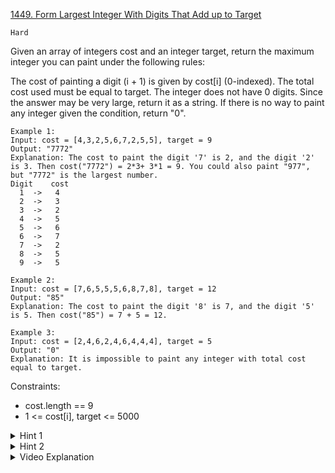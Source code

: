 [1449. Form Largest Integer With Digits That Add up to Target](https://leetcode.com/problems/form-largest-integer-with-digits-that-add-up-to-target/)

`Hard`

Given an array of integers cost and an integer target, return the maximum integer you can paint under the following rules:

The cost of painting a digit (i + 1) is given by cost[i] (0-indexed).
The total cost used must be equal to target.
The integer does not have 0 digits.
Since the answer may be very large, return it as a string. If there is no way to paint any integer given the condition, return "0".

```
Example 1:
Input: cost = [4,3,2,5,6,7,2,5,5], target = 9
Output: "7772"
Explanation: The cost to paint the digit '7' is 2, and the digit '2' is 3. Then cost("7772") = 2*3+ 3*1 = 9. You could also paint "977", but "7772" is the largest number.
Digit    cost
  1  ->   4
  2  ->   3
  3  ->   2
  4  ->   5
  5  ->   6
  6  ->   7
  7  ->   2
  8  ->   5
  9  ->   5

Example 2:
Input: cost = [7,6,5,5,5,6,8,7,8], target = 12
Output: "85"
Explanation: The cost to paint the digit '8' is 7, and the digit '5' is 5. Then cost("85") = 7 + 5 = 12.

Example 3:
Input: cost = [2,4,6,2,4,6,4,4,4], target = 5
Output: "0"
Explanation: It is impossible to paint any integer with total cost equal to target.
```

Constraints:

- cost.length == 9
- 1 <= cost[i], target <= 5000

<details>
<summary>Hint 1</summary>

Use dynamic programming to find the maximum digits to paint given a total cost.
</details>

<details>
<summary>Hint 2</summary>

Build the largest number possible using this DP table.
</details>

<details>
<summary>Video Explanation</summary>

[Huifeng Guan](https://www.youtube.com/watch?v=E17ff2rZ_8M)
</details>